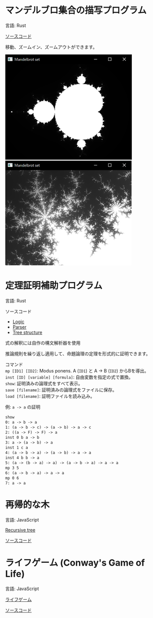 
# マンデルブロ集合の描写プログラム

言語: Rust

[ソースコード](https://github.com/miura-hiroka/portfolio/tree/main/mandelbrot)

移動、ズームイン、ズームアウトができます。

![mandelbrot set](images/mandelbrot_1.png)
![mandelbrot set zoomed](images/mandelbrot_2.png)

# 定理証明補助プログラム

言語: Rust

ソースコード

- [Logic](https://github.com/miura-hiroka/portfolio/tree/main/logic)
- [Parser](https://github.com/miura-hiroka/portfolio/tree/main/parser)
- [Tree structure](https://github.com/miura-hiroka/portfolio/tree/main/tree)

式の解釈には自作の構文解析器を使用

推論規則を繰り返し適用して、命題論理の定理を形式的に証明できます。

コマンド  
`mp [ID1] [ID2]`: Modus ponens. A (`ID1`) と A -> B (`ID2`) からBを導出。  
`inst [ID] [variable] [formula]`: 自由変数を指定の式で置換。  
`show`: 証明済みの論理式をすべて表示。  
`save [filename]`: 証明済みの論理式をファイルに保存。  
`load [filename]`: 証明ファイルを読み込み。  

例: `a -> a` の証明
```
show
0: a -> b -> a
1: (a -> b -> c) -> (a -> b) -> a -> c
2: ((a -> F) -> F) -> a
inst 0 b a -> b
3: a -> (a -> b) -> a
inst 1 c a
4: (a -> b -> a) -> (a -> b) -> a -> a
inst 4 b b -> a
5: (a -> (b -> a) -> a) -> (a -> b -> a) -> a -> a
mp 3 5
6: (a -> b -> a) -> a -> a
mp 0 6
7: a -> a
```

# 再帰的な木

言語: JavaScript

[Recursive tree](https://miura-hiroka.github.io/portfolio/recursive-tree/index.html)

[ソースコード](https://github.com/miura-hiroka/portfolio/tree/main/recursive-tree)

# ライフゲーム (Conway's Game of Life)

言語: JavaScript

[ライフゲーム](https://miura-hiroka.github.io/portfolio/life-game/index.html)

[ソースコード](https://github.com/miura-hiroka/portfolio/tree/main/life-game)

